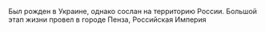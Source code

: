 Был рожден в Украине, однако сослан на территорию России. 
Большой этап жизни провел в городе Пенза, Российская Империя